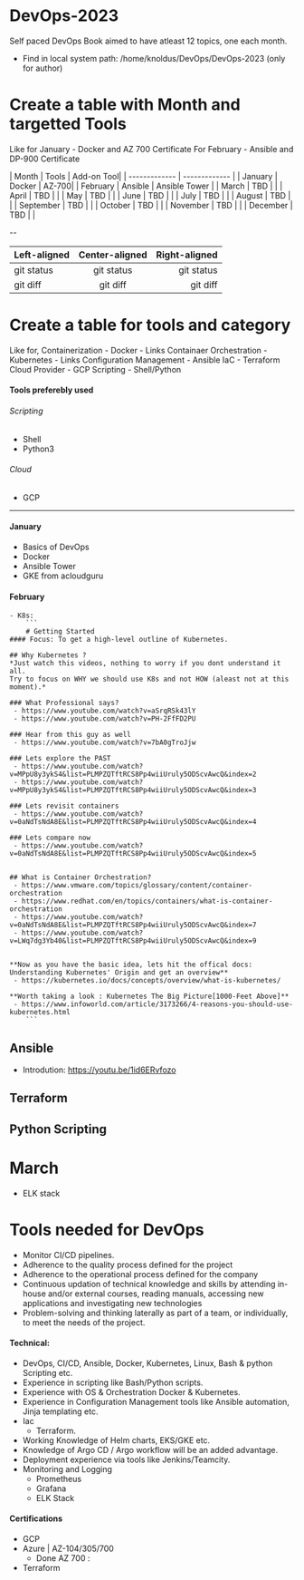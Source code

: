 # DevOps-2023
Self paced DevOps Book aimed to have atleast 12 topics, one each month.
- Find in local system path: /home/knoldus/DevOps/DevOps-2023 (only for author)
# Create a table with Month and targetted Tools #
Like for January - Docker and AZ 700 Certificate
For February - Ansible and DP-900 Certificate

| Month | Tools | Add-on Tool|
| ------------- | ------------- |
| January | Docker | AZ-700|
| February  | Ansible  | Ansible Tower |
| March | TBD  | |
| April  | TBD  | |
| May | TBD  | |
| June  | TBD  | |
| July | TBD  | |
| August  | TBD  | |
| September | TBD  | |
| October  | TBD | |
| November | TBD  | |
| December  | TBD  | |


--

| Left-aligned | Center-aligned | Right-aligned |
| :---         |     :---:      |          ---: |
| git status   | git status     | git status    |
| git diff     | git diff       | git diff      |



# Create a table for tools and category
Like for, 
Containerization - Docker  - Links
Containaer Orchestration - Kubernetes   - Links
Configuration Management - Ansible
IaC - Terraform
Cloud Provider - GCP
Scripting - Shell/Python

#### Tools preferebly used
###### Scripting
- Shell
- Python3

###### Cloud 
- GCP

-------------------------------------------
#### January
- Basics of DevOps
- Docker
- Ansible Tower
- GKE from acloudguru
#### February
```
- K8s: 
    ```
    # Getting Started
#### Focus: To get a high-level outline of Kubernetes.

## Why Kubernetes ? 
*Just watch this videos, nothing to worry if you dont understand it all.
Try to focus on WHY we should use K8s and not HOW (aleast not at this moment).*

### What Professional says? 
 - https://www.youtube.com/watch?v=aSrqRSk43lY
 - https://www.youtube.com/watch?v=PH-2FfFD2PU

### Hear from this guy as well
 - https://www.youtube.com/watch?v=7bA0gTroJjw

### Lets explore the PAST
 - https://www.youtube.com/watch?v=MPpU8y3ykS4&list=PLMPZQTftRCS8Pp4wiiUruly5ODScvAwcQ&index=2
 - https://www.youtube.com/watch?v=MPpU8y3ykS4&list=PLMPZQTftRCS8Pp4wiiUruly5ODScvAwcQ&index=3

### Lets revisit containers
 - https://www.youtube.com/watch?v=0aNdTsNdA8E&list=PLMPZQTftRCS8Pp4wiiUruly5ODScvAwcQ&index=4

### Lets compare now
 - https://www.youtube.com/watch?v=0aNdTsNdA8E&list=PLMPZQTftRCS8Pp4wiiUruly5ODScvAwcQ&index=5


## What is Container Orchestration?
 - https://www.vmware.com/topics/glossary/content/container-orchestration
 - https://www.redhat.com/en/topics/containers/what-is-container-orchestration
 - https://www.youtube.com/watch?v=0aNdTsNdA8E&list=PLMPZQTftRCS8Pp4wiiUruly5ODScvAwcQ&index=7
 - https://www.youtube.com/watch?v=LWq7dg3Yb40&list=PLMPZQTftRCS8Pp4wiiUruly5ODScvAwcQ&index=9


**Now as you have the basic idea, lets hit the offical docs: Understanding Kubernetes' Origin and get an overview**
 - https://kubernetes.io/docs/concepts/overview/what-is-kubernetes/

**Worth taking a look : Kubernetes The Big Picture[1000-Feet Above]**
 - https://www.infoworld.com/article/3173266/4-reasons-you-should-use-kubernetes.html
    ```
```
## Ansible 
- Introdution: https://youtu.be/1id6ERvfozo

## Terraform
## Python Scripting

# March
- ELK stack

# Tools needed for DevOps
- Monitor CI/CD pipelines.
- Adherence to the quality process defined for the project
- Adherence to the operational process defined for the company
- Continuous updation of technical knowledge and skills by attending in-house and/or external courses, reading manuals, accessing new applications and investigating new technologies
- Problem-solving and thinking laterally as part of a team, or individually, to meet the needs of the project.
 
#### Technical:
- DevOps, CI/CD, Ansible, Docker, Kubernetes, Linux, Bash & python Scripting etc.
- Experience in scripting like Bash/Python scripts.
- Experience with OS & Orchestration Docker & Kubernetes.
- Experience in Configuration Management tools like Ansible automation, Jinja templating etc.
- Iac
    - Terraform.
- Working Knowledge of Helm charts, EKS/GKE etc.
- Knowledge of Argo CD / Argo workflow will be an added advantage.
- Deployment experience via tools like Jenkins/Teamcity.
- Monitoring and Logging
    - Prometheus
    - Grafana
    - ELK Stack
 
#### Certifications
- GCP
- Azure | AZ-104/305/700
    - Done AZ 700 : 
- Terraform
